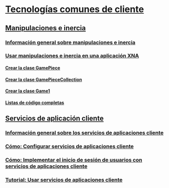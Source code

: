 # [Tecnologías comunes de cliente](index.md)
## [Manipulaciones e inercia](manipulations-and-inertia.md)
### [Información general sobre manipulaciones e inercia](manipulations-and-inertia-overview.md)
### [Usar manipulaciones e inercia en una aplicación XNA](use-manipulations-and-inertia-in-an-xna-application.md)
#### [Crear la clase GamePiece](creating-the-gamepiece-class.md)
#### [Crear la clase GamePieceCollection](creating-the-gamepiececollection-class.md)
#### [Crear la clase Game1](creating-the-game1-class.md)
#### [Listas de código completas](full-code-listings.md)
## [Servicios de aplicación cliente](client-application-services.md)
### [Información general sobre los servicios de aplicaciones cliente](client-application-services-overview.md)
### [Cómo: Configurar servicios de aplicaciones cliente](how-to-configure-client-application-services.md)
### [Cómo: Implementar el inicio de sesión de usuarios con servicios de aplicaciones cliente](how-to-implement-user-login-with-client-application-services.md)
### [Tutorial: Usar servicios de aplicaciones cliente](walkthrough-using-client-application-services.md)
